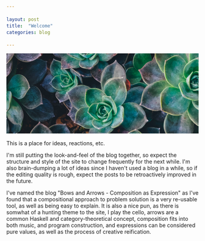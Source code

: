 ```yaml
---

layout: post
title:  "Welcome"
categories: blog

---
```


<img src="/images/fulls/cabbages.jpg" class="fit image" />

This is a place for ideas, reactions, etc.

I'm still putting the look-and-feel of the blog together, so
expect the structure and style of the site to change frequently
for the next while.
I'm also brain-dumping a lot of ideas since I haven't used a blog
in a while, so if the editing quality is rough, expect the posts
to be retroactively improved in the future.

<!--more-->

I've named the blog "Bows and Arrows - Composition as Expression"
as I've found that a compositional approach to problem solution
is a very re-usable tool, as well as being easy to explain.
It is also a nice pun, as there is somwhat of a hunting theme to
the site, I play the cello, arrows are a common Haskell and
category-theoretical concept, composition fits into both music,
and program construction, and expressions can be considered
pure values, as well as the process of creative reification.

